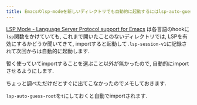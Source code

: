 ```yaml
---
title: Emacsのlsp-modeを新しいディレクトリでも自動的に起動するにはlsp-auto-guess-rootを有効にする
---
```


[LSP Mode - Language Server Protocol support for Emacs](https://emacs-lsp.github.io/lsp-mode/)
は各言語のhookに`lsp`関数をかけていても,
これまで開いたことのないディレクトリでは,
LSPを有効にするかどうか聞いてきて,
importすると起動して`.lsp-session-v1`に記録されて次回からは自動的に起動します.

暫く使っていてimportすることを選ぶこと以外が無かったので,
自動的にimportさせるようにします.

ちょっと調べただけだとすぐに出てこなかったのでメモしておきます.

`lsp-auto-guess-root`を`t`にしておくと自動でimportされます.
